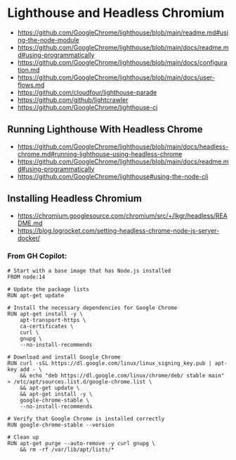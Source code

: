 # Lighthouse and Headless Chromium

- https://github.com/GoogleChrome/lighthouse/blob/main/readme.md#using-the-node-module
- https://github.com/GoogleChrome/lighthouse/blob/main/docs/readme.md#using-programmatically
- https://github.com/GoogleChrome/lighthouse/blob/main/docs/configuration.md
- https://github.com/GoogleChrome/lighthouse/blob/main/docs/user-flows.md
- https://github.com/cloudfour/lighthouse-parade
- https://github.com/github/lightcrawler
- https://github.com/GoogleChrome/lighthouse-ci

## Running Lighthouse With Headless Chrome

- https://github.com/GoogleChrome/lighthouse/blob/main/docs/headless-chrome.md#running-lighthouse-using-headless-chrome
- https://github.com/GoogleChrome/lighthouse/blob/main/docs/readme.md#using-programmatically
- https://github.com/GoogleChrome/lighthouse#using-the-node-cli

## Installing Headless Chromium

- https://chromium.googlesource.com/chromium/src/+/lkgr/headless/README.md
- https://blog.logrocket.com/setting-headless-chrome-node-js-server-docker/

### From GH Copilot:

```
# Start with a base image that has Node.js installed
FROM node:14

# Update the package lists
RUN apt-get update

# Install the necessary dependencies for Google Chrome
RUN apt-get install -y \
    apt-transport-https \
    ca-certificates \
    curl \
    gnupg \
    --no-install-recommends

# Download and install Google Chrome
RUN curl -sSL https://dl.google.com/linux/linux_signing_key.pub | apt-key add - \
    && echo "deb https://dl.google.com/linux/chrome/deb/ stable main" > /etc/apt/sources.list.d/google-chrome.list \
    && apt-get update \
    && apt-get install -y \
    google-chrome-stable \
    --no-install-recommends

# Verify that Google Chrome is installed correctly
RUN google-chrome-stable --version

# Clean up
RUN apt-get purge --auto-remove -y curl gnupg \
    && rm -rf /var/lib/apt/lists/*
```
